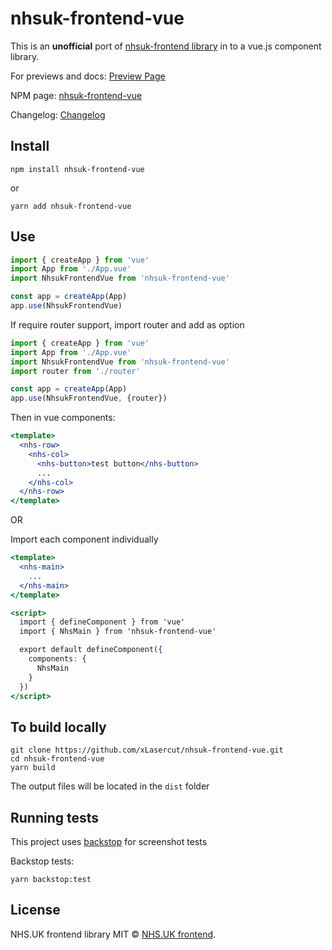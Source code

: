 # nhsuk-frontend-vue

This is an **unofficial** port of [nhsuk-frontend library](https://github.com/nhsuk/nhsuk-frontend/) in to a vue.js component library.

For previews and docs: [Preview Page](https://xlasercut.github.io/nhsuk-frontend-vue/)

NPM page: [nhsuk-frontend-vue](https://www.npmjs.com/package/nhsuk-frontend-vue)

Changelog: [Changelog](https://github.com/xLasercut/nhsuk-frontend-vue/blob/master/CHANGELOG.md)


## Install
```
npm install nhsuk-frontend-vue
```
or
```
yarn add nhsuk-frontend-vue
```

## Use

```jsx
import { createApp } from 'vue'
import App from './App.vue'
import NhsukFrontendVue from 'nhsuk-frontend-vue'

const app = createApp(App)
app.use(NhsukFrontendVue)
```
If require router support, import router and add as option
```jsx
import { createApp } from 'vue'
import App from './App.vue'
import NhsukFrontendVue from 'nhsuk-frontend-vue'
import router from './router'

const app = createApp(App)
app.use(NhsukFrontendVue, {router})
```
Then in vue components:

```jsx
<template>
  <nhs-row>
    <nhs-col>
      <nhs-button>test button</nhs-button>
      ...
    </nhs-col>
  </nhs-row>
</template>
```

OR

Import each component individually

```jsx
<template>
  <nhs-main>
    ...
  </nhs-main>
</template>

<script>
  import { defineComponent } from 'vue'
  import { NhsMain } from 'nhsuk-frontend-vue'

  export default defineComponent({
    components: {
      NhsMain
    }
  })
</script>
```


## To build locally

```
git clone https://github.com/xLasercut/nhsuk-frontend-vue.git
cd nhsuk-frontend-vue
yarn build
```

The output files will be located in the `dist` folder

## Running tests

This project uses [backstop](https://garris.github.io/BackstopJS/) for screenshot tests

Backstop tests:
```
yarn backstop:test
```

## License

NHS.UK frontend library MIT © [NHS.UK frontend](https://www.npmjs.com/package/nhsuk-frontend).
